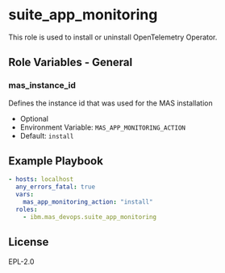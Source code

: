 suite_app_monitoring
===============================================================================

This role is used to install or uninstall OpenTelemetry Operator.


Role Variables - General
-------------------------------------------------------------------------------
### mas_instance_id
Defines the instance id that was used for the MAS installation

- Optional
- Environment Variable: `MAS_APP_MONITORING_ACTION`
- Default: `install`


Example Playbook
-------------------------------------------------------------------------------

```yaml
- hosts: localhost
  any_errors_fatal: true
  vars:
    mas_app_monitoring_action: "install"
  roles:
    - ibm.mas_devops.suite_app_monitoring
```

License
-------------------------------------------------------------------------------

EPL-2.0
